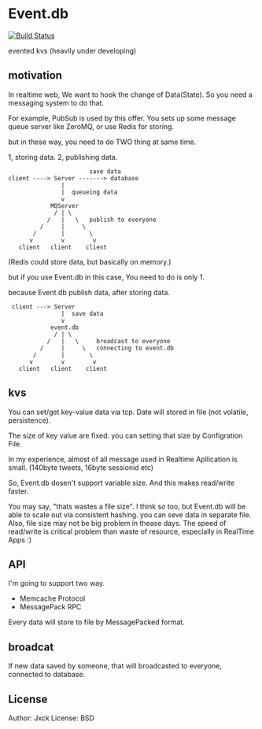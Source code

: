 # Event.db

[![Build Status](https://secure.travis-ci.org/Jxck/event.db.png)](http://travis-ci.org/Jxck/event.db)

evented kvs
(heavily under developing)

## motivation

In realtime web, We want to hook the change of Data(State).
So you need a messaging system to do that.

For example, PubSub is used by this offer.
You sets up some message queue server like ZeroMQ,
or use Redis for storing.

but in these way, you need to do TWO thing at same time.

1, storing data.
2, publishing data.


```
                       save data
client ----> Server -------> database
               |
               |  queueing data
               v
            MQServer
             / | \
           /   |   \   publish to everyone
         /     |     \
       /       |       \
      v        v        v
   client   client    client
```

(Redis could store data, but basically on memory.)

but if you use Event.db in this case,
You need to do is only 1.

because Event.db publish data, after storing data.

```
 client ---> Server
               |  save data
               v
            event.db
             / | \
           /   |   \     broadcast to everyone
         /     |     \   connecting to event.db
       /       |       \
      v        v        v
   client   client    client
```


## kvs

You can set/get key-value data via tcp.
Date will stored in file (not volatile, persistence).

The size of key value are fixed.
you can setting that size by Configration File.

In my experience, almost of all message
used in Realtime Apllication is small.
(140byte tweets, 16byte sessionid etc)

So, Event.db dosen't support variable size.
And this makes read/write faster.

You may say, "thats wastes a file size".
I think so too, but Event.db will be able to
scale out via consistent hashing.
you can seve data in separate file.
Also, file size may not be big problem in thease days.
The speed of read/write is critical problem than waste of resource,
especially in RealTime Apps :)


## API

I'm going to support two way.

- Memcache Protocol
- MessagePack RPC

Every data will store to file by MessagePacked format.


## broadcat

If new data saved by someone,
that will broadcasted to everyone,
connected to database.


## License

Author: Jxck
License: BSD
